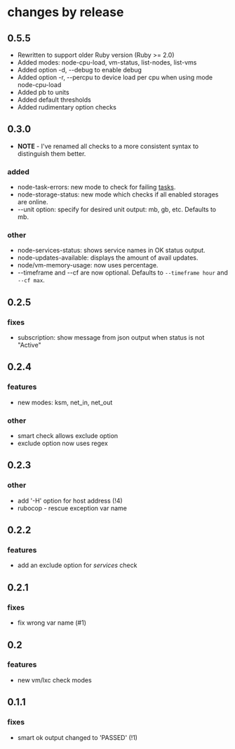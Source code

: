 # changes by release
## 0.5.5
* Rewritten to support older Ruby version (Ruby >= 2.0)
* Added modes: node-cpu-load, vm-status, list-nodes, list-vms
* Added option -d, --debug to enable debug
* Added option -r, --percpu to device load per cpu when using mode node-cpu-load
* Added pb to units
* Added default thresholds
* Added rudimentary option checks

## 0.3.0
* __NOTE__ - I've renamed all checks to a more consistent syntax to distinguish them better.

### added
* node-task-errors: new mode to check for failing [tasks](https://pve.proxmox.com/pve-docs/chapter-sysadmin.html#_task_history).
* node-storage-status: new mode which checks if all enabled storages are online.
* --unit option: specify for desired unit output: mb, gb, etc. Defaults to mb.

### other
* node-services-status: shows service names in OK status output.
* node-updates-available: displays the amount of avail updates.
* node/vm-memory-usage: now uses percentage.
* --timeframe and --cf are now optional. Defaults to `--timeframe hour` and `--cf max`.

## 0.2.5
### fixes
* subscription: show message from json output when status is not "Active"

## 0.2.4
### features
* new modes: ksm, net_in, net_out

### other
* smart check allows exclude option
* exclude option now uses regex

## 0.2.3
### other
* add '-H' option for host address (!4)
* rubocop - rescue exception var name

## 0.2.2
### features
* add an exclude option for _services_ check

## 0.2.1
### fixes
* fix wrong var name (#1)

## 0.2
### features
* new vm/lxc check modes

## 0.1.1
### fixes
* smart ok output changed to 'PASSED' (!1)
